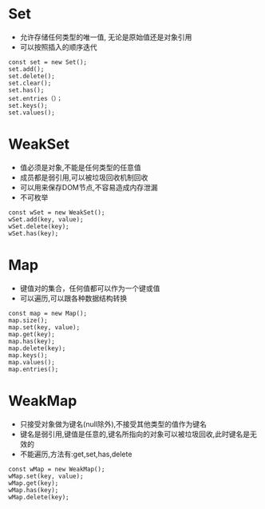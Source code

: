# Set
- 允许存储任何类型的唯一值, 无论是原始值还是对象引用
- 可以按照插入的顺序迭代
```
const set = new Set();
set.add();
set.delete();
set.clear();
set.has();
set.entries（）；
set.keys();
set.values();
```
# WeakSet
- 值必须是对象,不能是任何类型的任意值
- 成员都是弱引用,可以被垃圾回收机制回收
- 可以用来保存DOM节点,不容易造成内存泄漏
- 不可枚举
```
const wSet = new WeakSet();
wSet.add(key, value);
wSet.delete(key);
wSet.has(key);
```
# Map
- 键值对的集合，任何值都可以作为一个键或值
- 可以遍历,可以跟各种数据结构转换
```
const map = new Map();
map.size();
map.set(key, value);
map.get(key);
map.has(key);
map.delete(key);
map.keys();
map.values();
map.entries();
```
# WeakMap
- 只接受对象做为键名(null除外),不接受其他类型的值作为键名
- 键名是弱引用,键值是任意的,键名所指向的对象可以被垃圾回收,此时键名是无效的
- 不能遍历,方法有:get,set,has,delete
```
const wMap = new WeakMap();
wMap.set(key, value);
wMap.get(key);
wMap.has(key);
wMap.delete(key);
```